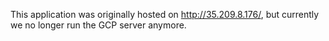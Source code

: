 This application was originally hosted on http://35.209.8.176/, but currently we no longer run the GCP server anymore.
